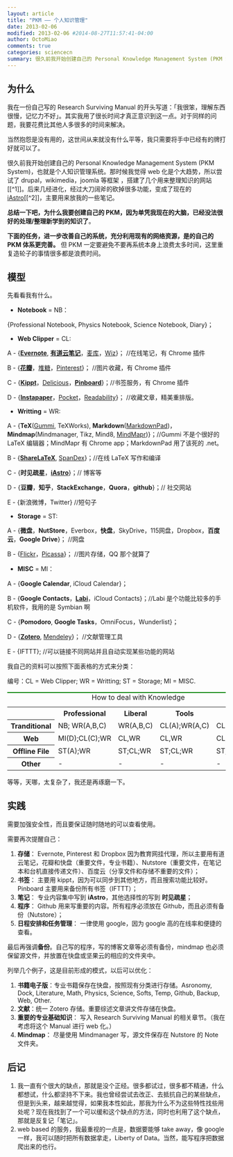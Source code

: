 ```yaml
---
layout: article
title: "PKM —— 个人知识管理"
date: 2013-02-06
modified: 2013-02-06 #2014-08-27T11:57:41-04:00
author: OctoMiao
comments: true
categories: sciencecn
summary: 很久前我开始创建自己的 Personal Knowledge Management System (PKM System)，也就是个人知识管理系统。
---
```


## 为什么



我在一份自己写的 Research Surviving Manual 的开头写道：「我很笨，理解东西很慢，记忆力不好」。其实我用了很长时间才真正意识到这一点。对于同样的问题，我要花费比其他人多很多的时间来解决。

当然抱怨是没有用的，这世间从来就没有什么平等，我只需要将手中已经有的牌打好就可以了。



很久前我开始创建自己的 Personal Knowledge Management System (PKM System)，也就是个人知识管理系统。那时候我觉得 web 化是个大趋势，所以尝试了 drupal，wikimedia，joomla 等框架 ，搭建了几个用来整理知识的网站[[^1]]。后来几经进化，经过大刀阔斧的砍掉很多功能，变成了现在的 [iAstro](http://iastro.lamost.org)[[^2]]，主要用来放我的一些笔记。

**总结一下吧，为什么我要创建自己的 PKM，因为单凭我现在的大脑，已经没法很好的处理/整理新学到的知识了**。

**下面的任务，进一步改善自己的系统，充分利用现有的网络资源，是的自己的 PKM 体系更完善。** 但 PKM 一定要避免不要再系统本身上浪费太多时间，这里重复造轮子的事情很多都是浪费时间。


## 模型

先看看我有什么。

* **Notebook** = NB：

{Professional Notebook, Physics Notebook, Science Notebook, Diary}；

* **Web Clipper** = CL:

A - {**[Evernote](http://evernote.com/)**, **[有道云笔记](http://note.youdao.com/)**，[麦库](http://note.sdo.com/)，[Wiz](http://www.wiz.cn/)}； //在线笔记，有 Chrome 插件

B - {**[花瓣](http://huaban.com/)**，[堆糖](http://www.duitang.com/)，[Pinterest](http://pinterest.com/)}； //图片收藏，有 Chrome 插件

C - {**[Kippt](https://kippt.com/emptymalei)**，[Delicious](https://delicious.com/emptymalei)，**[Pinboard](https://pinboard.in/emptymalei)**}；//书签服务，有 Chrome 插件

D - {**[Instapaper](http://www.instapaper.com/)**，[Pocket](http://getpocket.com/)，[Readability](http://www.readability.com/)}； //收藏文章，精美重排版。

* **Writting** = WR:

A - {**TeX**([Gummi](http://gummi.midnightcoding.org/), TeXWorks), **Markdown**([MarkdownPad](http://markdownpad.com/))，**Mindmap**(Mindmanager, Tikz, Mind8, [MindMapr](https://github.com/drichard/mindmaps))}；//Gummi 不是个很好的 LaTeX 编辑器；MindMapr 有 Chrome app；MarkdownPad 用了该死的 .net。

B - {**[ShareLaTeX](https://www.sharelatex.com/)**, [SpanDex](http://spandex.io/)}；//在线 LaTeX 写作和编译

C - {**时见疏星**，**[iAstro](http://iastro.lamost.org)**}；// 博客等

D - {**豆瓣**，**知乎**，**StackExchange**，**Quora**，**github**}；// 社交网站

E - {新浪微博，Twitter} //短句子

* **Storage** = ST:

A - {**微盘**，**NutStore**，Everbox，**快盘**，SkyDrive，115网盘，Dropbox，**百度云**，**Google Drive**}； //网盘

B - {[Flickr](http://www.flickr.com/)，[Picassa](https://picasaweb.google.com/home)}； //图片存储，QQ 那个就算了

* **MISC** = MI：

A - {**Google Calendar**, iCloud Calendar}；

B - {**Google Contacts**，**[Labi](http://www.labi.com/)**，iCloud Contacts}；//Labi 是个功能比较多的手机软件，我用的是 Symbian 啊

C - {**Pomodoro**, **Google Tasks**，OmniFocus，Wunderlist}；

D - {**[Zotero](http://www.zotero.org/)**, [Mendeley](http://www.mendeley.com/)}； //文献管理工具

E - {IFTTT}; //可以链接不同网站并且自动实现某些功能的网站

我自己的资料可以按照下面表格的方式来分类：

编号：CL = Web Clipper; WR = Writting; ST = Storage; MI = MISC.


<table style="border-top:2px solid green;">
<caption>How to deal with Knowledge</caption>
<tr>
<th></th>
<th>Professional</th>
<th>Liberal</th>
<th>Tools</th>
<th>MISC</th>
</tr>
<tr>
<th>Tranditional</th>
<td ">NB; WR(A,B,C)</td>
<td>WR(A,B,C)</td>
<td>CL(A);WR(A,C)</td>
<td>CL(A);WR(A,C)</td>
</tr>
<tr>
<th>Web</th>
<td>MI(D);CL(C);WR</td>
<td>CL,WR</td>
<td>CL,WR</td>
<td>CL,WR</td>
</tr>
<tr>
<th>Offline File</th>
<td>ST(A);WR</td>
<td>ST;CL;WR</td>
<td>ST;CL;WR</td>
<td>ST;WR</td>
</tr>
<tr>
<th>Other</th>
<td> - </td>
<td> - </td>
<td> - </td>
<td> - </td>
</tr>
</table>


等等，天哪，太复杂了，我还是再琢磨一下。



## 实践

需要加强安全性，而且要保证随时随地的可以查看使用。

需要再次提醒自己：

1. **存储**： Evernote, Pinterest 和 Dropbox 因为教育网挂代理，所以主要用有道云笔记，花瓣和快盘（重要文件，专业书籍）、Nutstore（重要文件，在笔记本和台机直接传递文件）、百度云（分享文件和存储不重要的文件）；
2. **书签**： 主要用 kippt，因为可以同步到其他地方，而且搜索功能比较好。Pinboard 主要用来备份所有书签（IFTTT）；
3. **笔记**： 专业内容集中写到 **iAstro**，其他选择性的写到 **时见疏星**；
4. **程序**： Github 用来写重要的内容。所有程序必须放在 Github，而且必须有备份（Nutstore）；
5. **日程安排和任务管理**： 一律使用 google，因为 google 高的在线率和便捷的查看。

最后再强调**备份**。自己写的程序，写的博客文章等必须有备份，mindmap 也必须保留源文件，并放置在快盘或坚果云的相应的文件夹中。


列举几个例子，这是目前形成的模式，以后可以优化：

1. **书籍电子版**：专业书籍保存在快盘，按照现有分类进行存储。Asronomy, Dock, Literature, Math, Physics, Science, Softs, Temp, Github, Backup, Web, Other.
2. **文献**：统一 Zotero 存储。重要综述文章讲文件存储在快盘。
3. **重要的专业基础知识**： 写入 Research Surviving Manual 的相关章节。（我在考虑将这个 Manual 进行 web 化。）
4. **Mindmap**： 尽量使用 Mindmanager 写，源文件保存在 Nutstore 的 Note 文件夹。




## 后记


1. 我一直有个很大的缺点，那就是没个正经。很多都试过，很多都不精通，什么都想试，什么都坚持不下来。我也曾经尝试去改正、去抵抗自己的某些缺点，但是到头来，越来越觉得，如果我本性如此，那我为什么不为这些特性找些用处呢？现在我找到了一个可以缓和这个缺点的方法，同时也利用了这个缺点，那就是反复记「笔记」。
2. web based 的服务，我最重视的一点是，数据要能够 take away，像 google 一样，我可以随时把所有数据拿走，Liberty of Data。当然，能写程序把数据爬出来的也行。
